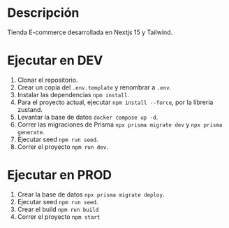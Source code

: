 # Descripción

Tienda E-commerce desarrollada en Nextjs 15 y Tailwind.

# Ejecutar en DEV

1. Clonar el repositorio.
2. Crear un copia del `.env.template` y renombrar a `.env`.
3. Instalar las dependencias `npm install`.
4. Para el proyecto actual, ejecutar `npm install --force`, por la libreria zustand.
5. Levantar la base de datos `docker compose up -d`.
6. Correr las migraciones de Prisma `npx prisma migrate dev` y `npx prisma generate`.
7. Ejecutar seed `npm run seed`.
8. Correr el proyecto `npm run dev`.

# Ejecutar en PROD

1. Crear la base de datos `npx prisma migrate deploy`.
2. Ejecutar seed `npm run seed`.
3. Crear el build `npm run build`
4. Correr el proyecto `npm start`
